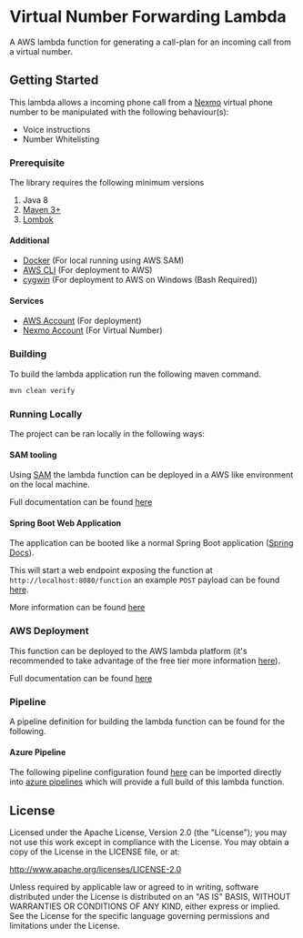 # Virtual Number Forwarding Lambda

A AWS lambda function for generating a call-plan for an incoming call from a virtual number. 

## Getting Started

This lambda allows a incoming phone call from a [Nexmo](https://nexmo.com) virtual phone number to be manipulated with the following behaviour(s):
- Voice instructions 
- Number Whitelisting

### Prerequisite

The library requires the following minimum versions

1. Java 8
2. [Maven 3+](https://maven.apache.org)
3. [Lombok](https://projectlombok.org)

#### Additional

- [Docker](https://www.docker.com) (For local running using AWS SAM)
- [AWS CLI](https://aws.amazon.com/cli) (For deployment to AWS)
- [cygwin](https://www.cygwin.com) (For deployment to AWS on Windows (Bash Required))

#### Services

- [AWS Account](https://aws.amazon.com/) (For deployment)
- [Nexmo Account](https://www.nexmo.com/) (For Virtual Number)

### Building

To build the lambda application run the following maven command.

```BASH
mvn clean verify
```

### Running Locally

The project can be ran locally in the following ways:

#### SAM tooling

Using [SAM](https://docs.aws.amazon.com/serverless-application-model/latest/developerguide/what-is-sam.html) the lambda function can be deployed in a AWS like environment on the local machine.

Full documentation can be found [here](./docs/RUN-LOCALLY.md)

#### Spring Boot Web Application

The application can be booted like a normal Spring Boot application ([Spring Docs](https://docs.spring.io/spring-boot/docs/current/reference/html/using-boot-running-your-application.html)).

This will start a web endpoint exposing the function at `http://localhost:8080/function` an example `POST` payload can be found [here](./src/test/resources/local/stack/basic-api-gateway-request-event.json).

More information can be found [here](https://cloud.spring.io/spring-cloud-function/multi/multi__functional_bean_definitions.html)

### AWS Deployment

This function can be deployed to the AWS lambda platform (it's recommended to take advantage of the free tier more information [here](https://aws.amazon.com/free/)). 

Full documentation can be found [here](./docs/AWS-DEPLOYMENT.md)

### Pipeline

A pipeline definition for building the lambda function can be found for the following.

#### Azure Pipeline

The following pipeline configuration found [here](./cicd/azure-pipeline/azure-build.yaml) can be imported directly into [azure pipelines](https://azure.microsoft.com/en-gb/services/devops/pipelines/) which will provide a full build of this lambda function.

## License
Licensed under the Apache License, Version 2.0 (the "License"); you may not use this work except in compliance with the License. You may obtain a copy of the License in the LICENSE file, or at:

http://www.apache.org/licenses/LICENSE-2.0

Unless required by applicable law or agreed to in writing, software distributed under the License is distributed on an "AS IS" BASIS, WITHOUT WARRANTIES OR CONDITIONS OF ANY KIND, either express or implied. See the License for the specific language governing permissions and limitations under the License.